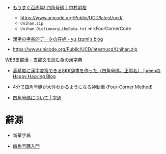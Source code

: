 - [もうすぐ百周年! 四角号碼｜中村明裕](https://note.com/nkmr_aki/n/nbca941c07118)

  - https://www.unicode.org/Public/UCD/latest/ucd/
  - `Unihan.zip`
  - `Unihan_DictionaryLikeData.txt` => kFourCornerCode

- [漢字の字書的データの在処 - yu_izumi’s blog](https://yu-izumi.hatenablog.com/entry/2017/09/02/202834)

- https://www.unicode.org/Public/UCD/latest/ucd/Unihan.zip

[WEB支那漢 - 支那文を読む為の漢字典](https://www.seiwatei.net/chinakan/chinakan.cgi)

- [高精度に漢字変換できるSKK辞書を作った（四角号碼、正假名） | κeenのHappy Hacκing Blog](https://keens.github.io/blog/2021/05/02/kouseidonikanjihenkandekiruskkjishowotsukutta_shikakugouma_seikana_/)

- [4分で四角号碼が大体わかるようになる神動画 (Four-Corner Method)](https://www.youtube.com/watch?v=5hBKj8XGnoo&ab_channel=%E3%81%82%E3%81%B3%2F%E6%BC%A2%E5%AD%97)

- [四角号碼について | 字通](https://japanknowledge.com/contents/jitsu/hanrei06.html)

# 辭源

- 新華字典

- [四角号碼入門](https://www.seiwatei.net/chinakan/inpsj.cgi)
